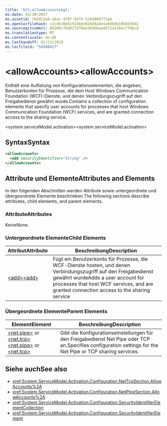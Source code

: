 ```yaml
---
title: '&lt;allowAccounts&gt;'
ms.date: 03/30/2017
ms.assetid: 166923a9-a8ac-478f-92f9-529d9667f3a6
ms.openlocfilehash: c1c4630e6191dbbe02688a4e4a9db9e18b8d36d2
ms.sourcegitcommit: 6b308cf6d627d78ee36dbbae8972a310ac7fd6c8
ms.translationtype: MT
ms.contentlocale: de-DE
ms.lasthandoff: 01/23/2019
ms.locfileid: "54508417"
---
```

# <a name="ltallowaccountsgt"></a><span data-ttu-id="6ff1b-102">&lt;allowAccounts&gt;</span><span class="sxs-lookup"><span data-stu-id="6ff1b-102">&lt;allowAccounts&gt;</span></span>
<span data-ttu-id="6ff1b-103">Enthält eine Auflistung von Konfigurationselementen, die angeben, Benutzerkonten für Prozesse, die dem Host Windows Communication Foundation (WCF)-Dienste, und denen Verbindungszugriff auf den Freigabedienst gewährt wurde.</span><span class="sxs-lookup"><span data-stu-id="6ff1b-103">Contains a collection of configuration elements that specify user accounts for processes that host Windows Communication Foundation (WCF) services, and are granted connection access to the sharing service.</span></span>  
  
 <span data-ttu-id="6ff1b-104">\<system.serviceModel.activation></span><span class="sxs-lookup"><span data-stu-id="6ff1b-104">\<system.serviceModel.activation></span></span>  
  
## <a name="syntax"></a><span data-ttu-id="6ff1b-105">Syntax</span><span class="sxs-lookup"><span data-stu-id="6ff1b-105">Syntax</span></span>  
  
```xml  
<allowAccounts>
  <add securityIdentifier="String" />
</allowAccounts>
```  
  
## <a name="attributes-and-elements"></a><span data-ttu-id="6ff1b-106">Attribute und Elemente</span><span class="sxs-lookup"><span data-stu-id="6ff1b-106">Attributes and Elements</span></span>  
 <span data-ttu-id="6ff1b-107">In den folgenden Abschnitten werden Attribute sowie untergeordnete und übergeordnete Elemente beschrieben.</span><span class="sxs-lookup"><span data-stu-id="6ff1b-107">The following sections describe attributes, child elements, and parent elements.</span></span>  
  
### <a name="attributes"></a><span data-ttu-id="6ff1b-108">Attribute</span><span class="sxs-lookup"><span data-stu-id="6ff1b-108">Attributes</span></span>  
 <span data-ttu-id="6ff1b-109">Keine</span><span class="sxs-lookup"><span data-stu-id="6ff1b-109">None.</span></span>  
  
### <a name="child-elements"></a><span data-ttu-id="6ff1b-110">Untergeordnete Elemente</span><span class="sxs-lookup"><span data-stu-id="6ff1b-110">Child Elements</span></span>  
  
|<span data-ttu-id="6ff1b-111">Attribut</span><span class="sxs-lookup"><span data-stu-id="6ff1b-111">Attribute</span></span>|<span data-ttu-id="6ff1b-112">Beschreibung</span><span class="sxs-lookup"><span data-stu-id="6ff1b-112">Description</span></span>|  
|---------------|-----------------|  
|[<span data-ttu-id="6ff1b-113">\<add></span><span class="sxs-lookup"><span data-stu-id="6ff1b-113">\<add></span></span>](../../../../../docs/framework/configure-apps/file-schema/wcf/add-of-allowaccounts.md)|<span data-ttu-id="6ff1b-114">Fügt ein Benutzerkonto für Prozesse, die WCF-Dienste hosten, und denen Verbindungszugriff auf den Freigabedienst gewährt wurde</span><span class="sxs-lookup"><span data-stu-id="6ff1b-114">Adds a user account for processes that host WCF services, and are granted connection access to the sharing service</span></span>|  
  
### <a name="parent-elements"></a><span data-ttu-id="6ff1b-115">Übergeordnete Elemente</span><span class="sxs-lookup"><span data-stu-id="6ff1b-115">Parent Elements</span></span>  
  
|<span data-ttu-id="6ff1b-116">Element</span><span class="sxs-lookup"><span data-stu-id="6ff1b-116">Element</span></span>|<span data-ttu-id="6ff1b-117">Beschreibung</span><span class="sxs-lookup"><span data-stu-id="6ff1b-117">Description</span></span>|  
|-------------|-----------------|  
|<span data-ttu-id="6ff1b-118">[\<net.pipe>](../../../../../docs/framework/configure-apps/file-schema/wcf/net-pipe.md) or [\<net.tcp>](../../../../../docs/framework/configure-apps/file-schema/wcf/net-tcp.md)</span><span class="sxs-lookup"><span data-stu-id="6ff1b-118">[\<net.pipe>](../../../../../docs/framework/configure-apps/file-schema/wcf/net-pipe.md) or [\<net.tcp>](../../../../../docs/framework/configure-apps/file-schema/wcf/net-tcp.md)</span></span>|<span data-ttu-id="6ff1b-119">Gibt die Konfigurationseinstellungen für den Freigabedienst Net Pipe oder TCP an.</span><span class="sxs-lookup"><span data-stu-id="6ff1b-119">Specifies configuration settings for the Net Pipe or TCP sharing services.</span></span>|  
  
## <a name="see-also"></a><span data-ttu-id="6ff1b-120">Siehe auch</span><span class="sxs-lookup"><span data-stu-id="6ff1b-120">See also</span></span>
- <xref:System.ServiceModel.Activation.Configuration.NetTcpSection.AllowAccounts%2A>
- <xref:System.ServiceModel.Activation.Configuration.NetPipeSection.AllowAccounts%2A>
- <xref:System.ServiceModel.Activation.Configuration.SecurityIdentifierElementCollection>
- <xref:System.ServiceModel.Activation.Configuration.SecurityIdentifierElement>

